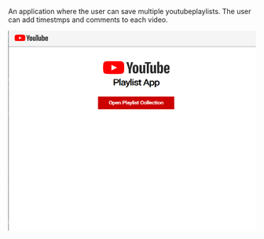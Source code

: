 An application where the user can save multiple youtubeplaylists. The user can add timestmps and comments to each video. 

<img src="screenshots/home.png" >
